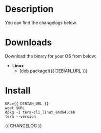 # Description

You can find the changelogs below.

# Downloads

Download the binary for your OS from below:
- **Linux**
    - [deb package]({{ DEBIAN_URL }})

# Install

```
URL={{ DEBIAN_URL }}
wget $URL
dpkg -i tera-cli_linux_amd64.deb
tera --version
```

{{ CHANGELOG }}
